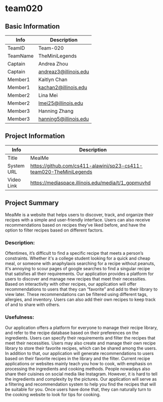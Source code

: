 # team020

## Basic Information

|   Info      |        Description     |
| ----------- | ---------------------- |
| TeamID      |        Team-020        |
| TeamName    |      TheMiniLegends    |
| Captain     |       Andrea Zhou     |
| Captain     |  andreaz3@illinois.edu  |
| Member1     |        Kaitlyn Chan       |
| Member1     |   kachan2@illinois.edu  |
| Member2     |   Lina Mei |
| Member2     |   lmei25@illinois.edu  |
| Member3     |     Hanning Zhang     |
| Member3     |  hanning5@illinois.edu |

## Project Information

|   Info      |        Description     |
| ----------- | ---------------------- |
|  Title      |     MealMe       |
| System URL  |        https://github.com/cs411-alawini/sp23-cs411-team020-TheMiniLegends  |
| Video Link  |      https://mediaspace.illinois.edu/media/t/1_gopmuvhd     |

## Project Summary

MealMe is a website that helps users to discover, track, and organize their recipes with a simple and user-friendly interface. Users can also receive recommendations based on recipes they’ve liked before, and have the option to filter recipes based on different factors. 
### Description: 
Oftentimes, it’s difficult to find a specific recipe that meets a person’s constraints. Whether it's a college student looking for a quick and cheap meal, or someone with anaphylaxis searching for a recipe without peanuts, it's annoying to scour pages of google searches to find a singular recipe that satisfies all their requirements. Our application provides a platform for users to discover and manage new recipes that meet their necessities. Based on interactivity with other recipes, our application will offer recommendations to users that they can “favorite” and add to their library to view later. These recommendations can be filtered using different tags, allergies, and inventory. Users can also add their own recipes to keep track of and to share with others. 

### Usefulness: 
Our application offers a platform for everyone to manage their recipe library, and refer to the recipe database based on their preferences on the ingredients. Users can specify their requirements and filter the recipes that meet their necessities. Users may also create and manage their own recipe library to store their favorite recipes, which can be shared among the users. In addition to that, our application will generate recommendations to users based on their favorite recipes in the library and the filter.
Current recipe applications or websites mainly teach you how to cook, with emphasis on processing the ingredients and cooking methods. People nowadays also share their cuisines on social media like Instagram. However, it is hard to tell the ingredients and complexity by the pictures. Our application will serve as a filtering and recommendation system to help you find the recipes that will be suitable for you. Once users have done that, they can naturally turn to the cooking website to look for tips for cooking.
